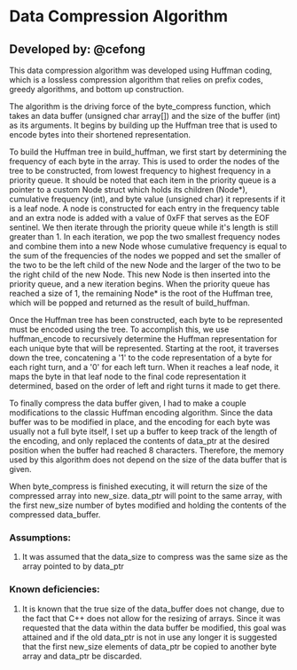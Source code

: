# Data Compression Algorithm
## Developed by: @cefong

This data compression algorithm was developed using Huffman coding, which is a lossless 
compression algorithm that relies on prefix codes, greedy algorithms, and bottom up construction.

The algorithm is the driving force of the byte_compress function, which takes an data buffer (unsigned char array[]) and the
size of the buffer (int) as its arguments. It begins by building up the Huffman tree that is used to encode bytes into their 
shortened representation. 

To build the Huffman tree in build_huffman, we first start by determining the frequency of each byte in the array. This is used
to order the nodes of the tree to be constructed, from lowest frequency to highest frequency in a priority queue. It should be
noted that each item in the priority queue is a pointer to a custom Node struct which holds its children (Node*), cumulative frequency (int),
and byte value (unsigned char) it represents if it is a leaf node. A node is constructed for each entry in the frequency table
and an extra node is added with a value of 0xFF that serves as the EOF sentinel. We then iterate through the priority queue while it's 
length is still greater than 1. In each iteration, we pop the two smallest frequency nodes and combine them into a new Node whose
cumulative frequency is equal to the sum of the frequencies of the nodes we popped and set the smaller of the two to be the left child
of the new Node and the larger of the two to be the right child of the new Node. This new Node is then inserted into the priority
queue, and a new iteration begins. When the priority queue has reached a size of 1, the remaining Node* is the root of the Huffman
tree, which will be popped and returned as the result of build_huffman.

Once the Huffman tree has been constructed, each byte to be represented must be encoded using the tree. To accomplish this, we use
huffman_encode to recursively determine the Huffman representation for each unique byte that will be represented. Starting at the
root, it traverses down the tree, concatening a '1' to the code representation of a byte for each right turn, and a '0' for each 
left turn. When it reaches a leaf node, it maps the byte in that leaf node to the final code representation it determined, based
on the order of left and right turns it made to get there. 

To finally compress the data buffer given, I had to make a couple modifications to the classic Huffman encoding algorithm. Since the 
data buffer was to be modified in place, and the encoding for each byte was usually not a full byte itself, I set up a buffer to keep
track of the length of the encoding, and only replaced the contents of data_ptr at the desired position when the buffer had reached 8
characters. Therefore, the memory used by this algorithm does not depend on the size of the data buffer that is given.

When byte_compress is finished executing, it will return the size of the compressed array into new_size. data_ptr will point to the same array, with 
the first new_size number of bytes modified and holding the contents of the compressed data_buffer.

### Assumptions:
1. It was assumed that the data_size to compress was the same size as the array pointed to by data_ptr

### Known deficiencies:
1. It is known that the true size of the data_buffer does not change, due to the fact that C++ does not allow for the resizing of arrays.
Since it was requested that the data within the data buffer be modified, this goal was attained and if the old data_ptr is not in use any longer
it is suggested that the first new_size elements of data_ptr be copied to another byte array and data_ptr be discarded. 